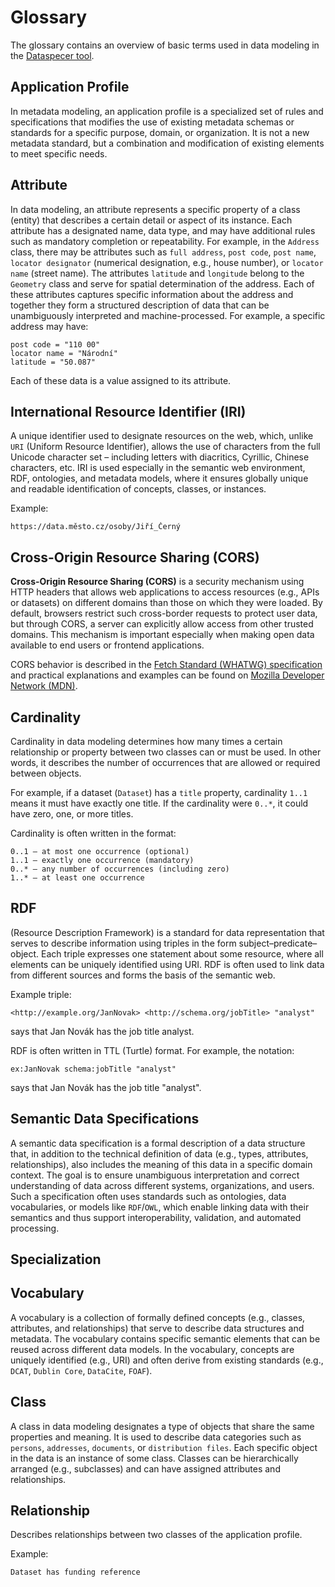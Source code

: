 # Glossary

The glossary contains an overview of basic terms used in data modeling in the [Dataspecer tool](dataspecer.md).

## Application Profile
In metadata modeling, an application profile is a specialized set of rules and specifications that modifies the use of existing metadata schemas or standards for a specific purpose, domain, or organization. It is not a new metadata standard, but a combination and modification of existing elements to meet specific needs.

## Attribute
In data modeling, an attribute represents a specific property of a class (entity) that describes a certain detail or aspect of its instance. Each attribute has a designated name, data type, and may have additional rules such as mandatory completion or repeatability. For example, in the `Address` class, there may be attributes such as `full address`, `post code`, `post name`, `locator designator` (numerical designation, e.g., house number), or `locator name` (street name). The attributes `latitude` and `longitude` belong to the `Geometry` class and serve for spatial determination of the address. Each of these attributes captures specific information about the address and together they form a structured description of data that can be unambiguously interpreted and machine-processed. For example, a specific address may have:

```text
post code = "110 00"
locator name = "Národní"
latitude = "50.087"
```
Each of these data is a value assigned to its attribute.

## International Resource Identifier (IRI)
A unique identifier used to designate resources on the web, which, unlike `URI` (Uniform Resource Identifier), allows the use of characters from the full Unicode character set – including letters with diacritics, Cyrillic, Chinese characters, etc.
IRI is used especially in the semantic web environment, RDF, ontologies, and metadata models, where it ensures globally unique and readable identification of concepts, classes, or instances.

Example:
```text
https://data.město.cz/osoby/Jiří_Černý
```

## Cross-Origin Resource Sharing (CORS)
**Cross-Origin Resource Sharing (CORS)** is a security mechanism using HTTP headers that allows web applications to access resources (e.g., APIs or datasets) on different domains than those on which they were loaded. By default, browsers restrict such cross-border requests to protect user data, but through CORS, a server can explicitly allow access from other trusted domains. This mechanism is important especially when making open data available to end users or frontend applications.

CORS behavior is described in the [Fetch Standard (WHATWG) specification](https://fetch.spec.whatwg.org/#http-cors-protocol) and practical explanations and examples can be found on [Mozilla Developer Network (MDN)](https://developer.mozilla.org/en-US/docs/Web/HTTP/Guides/CORS).

## Cardinality
Cardinality in data modeling determines how many times a certain relationship or property between two classes can or must be used. In other words, it describes the number of occurrences that are allowed or required between objects.

For example, if a dataset (`Dataset`) has a `title` property, cardinality `1..1` means it must have exactly one title. If the cardinality were `0..*`, it could have zero, one, or more titles.

Cardinality is often written in the format:

```text
0..1 – at most one occurrence (optional)
1..1 – exactly one occurrence (mandatory)
0..* – any number of occurrences (including zero)
1..* – at least one occurrence
```

## RDF
(Resource Description Framework) is a standard for data representation that serves to describe information using triples in the form subject–predicate–object. Each triple expresses one statement about some resource, where all elements can be uniquely identified using URI. RDF is often used to link data from different sources and forms the basis of the semantic web.

Example triple:
```text
<http://example.org/JanNovak> <http://schema.org/jobTitle> "analyst"
```
says that Jan Novák has the job title analyst.

RDF is often written in TTL (Turtle) format. For example, the notation:
```turtle
ex:JanNovak schema:jobTitle "analyst"
```
says that Jan Novák has the job title "analyst".

## Semantic Data Specifications
A semantic data specification is a formal description of a data structure that, in addition to the technical definition of data (e.g., types, attributes, relationships), also includes the meaning of this data in a specific domain context. The goal is to ensure unambiguous interpretation and correct understanding of data across different systems, organizations, and users. Such a specification often uses standards such as ontologies, data vocabularies, or models like `RDF`/`OWL`, which enable linking data with their semantics and thus support interoperability, validation, and automated processing.

## Specialization

## Vocabulary
A vocabulary is a collection of formally defined concepts (e.g., classes, attributes, and relationships) that serve to describe data structures and metadata. The vocabulary contains specific semantic elements that can be reused across different data models. In the vocabulary, concepts are uniquely identified (e.g., URI) and often derive from existing standards (e.g., `DCAT`, `Dublin Core`, `DataCite`, `FOAF`).

## Class
A class in data modeling designates a type of objects that share the same properties and meaning. It is used to describe data categories such as `persons`, `addresses`, `documents`, or `distribution files`. Each specific object in the data is an instance of some class. Classes can be hierarchically arranged (e.g., subclasses) and can have assigned attributes and relationships.

## Relationship
Describes relationships between two classes of the application profile.

Example:
```text
Dataset has funding reference
```